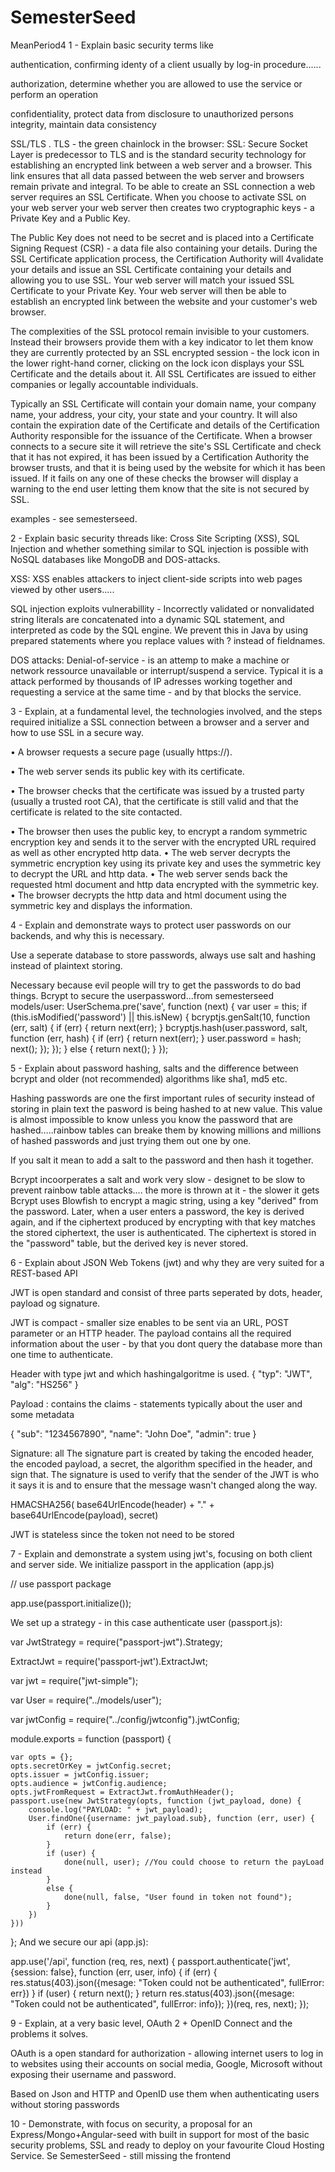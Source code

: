 # SemesterSeed
MeanPeriod4
1 - Explain basic security terms like 

authentication, confirming identy of a client usually by log-in procedure......

authorization, determine whether you are allowed to use the service or perform an operation

confidentiality, protect data from disclosure to unauthorized persons
integrity, maintain data consistency

SSL/TLS . TLS - the green chainlock in the browser:
SSL: Secure Socket Layer is predecessor to TLS and is the standard security technology for establishing an encrypted link 
between a web server and a browser. This link ensures that all data passed between the web server and browsers remain 
private and integral. To be able to create an SSL connection a web server requires an SSL Certificate. When you 
choose to activate SSL on your web server your web server then creates two cryptographic keys - a Private Key and a 
Public Key.

The Public Key does not need to be secret and is placed into a Certificate Signing Request (CSR) - a data file 
also containing your details. During the SSL Certificate application process, the Certification Authority will 
4validate your details and issue an SSL Certificate containing your details and allowing you to use SSL. 
Your web server will match your issued SSL Certificate to your Private Key. Your web server will then be able 
to establish an encrypted link between the website and your customer's web browser.

The complexities of the SSL protocol remain invisible to your customers. Instead their browsers provide them 
with a key indicator to let them know they are currently protected by an SSL encrypted session - the lock icon 
in the lower right-hand corner, clicking on the lock icon displays your SSL Certificate and the details about it. 
All SSL Certificates are issued to either companies or legally accountable individuals.

Typically an SSL Certificate will contain your domain name, your company name, your address, your city, your state
and your country. It will also contain the expiration date of the Certificate and details of the Certification 
Authority responsible for the issuance of the Certificate. When a browser connects to a secure site it will 
retrieve the site's SSL Certificate and check that it has not expired, it has been issued by a Certification 
Authority the browser trusts, and that it is being used by the website for which it has been issued. If it fails 
on any one of these checks the browser will display a warning to the end user letting them know that the site is 
not secured by SSL.


examples - see semesterseed.

2 - Explain basic security threads like: Cross Site Scripting (XSS), SQL Injection and whether something similar to SQL injection is possible with NoSQL databases like MongoDB and DOS-attacks. 

XSS: XSS enables attackers to inject client-side scripts into web pages viewed by other users..... 

SQL injection exploits vulnerabillity - Incorrectly validated or nonvalidated string literals are concatenated 
into a dynamic SQL statement, and interpreted as code by the SQL engine. We prevent this in Java by using 
prepared statements where you replace values with ? instead of fieldnames.

DOS attacks: Denial-of-service - is an attemp to make a machine or network ressource unavailable or interrupt/suspend 
a service. Typical it is a attack performed by thousands of IP adresses working together and requesting a service 
at the same time - and by that blocks the service.

3 - Explain, at a fundamental level, the technologies involved, and the steps required initialize a SSL connection 
    between a browser and a server and how to use SSL in a secure way. 

•	A browser requests a secure page (usually https://).

•	The web server sends its public key with its certificate.

•	The browser checks that the certificate was issued by a trusted party (usually a trusted root CA), that the 
  certificate is still valid and that the certificate is related to the site contacted.

•	The browser then uses the public key, to encrypt a random symmetric encryption key and sends it to the server 
  with the encrypted URL required as well as other encrypted http data.
•	The web server decrypts the symmetric encryption key using its private key and uses the symmetric key 
  to decrypt the URL and http data.
•	The web server sends back the requested html document and http data encrypted with the symmetric key.
•	The browser decrypts the http data and html document using the symmetric key and displays the information.

4 - Explain and demonstrate ways to protect user passwords on our backends, and why this is necessary. 

Use a seperate database to store passwords, always use salt and hashing instead of plaintext storing. 

Necessary because evil people will try to get the passwords to do bad things.
Bcrypt to secure the userpassword...from semesterseed models/user:
UserSchema.pre('save', function (next) {
    var user = this;
    if (this.isModified('password') || this.isNew) {
        bcryptjs.genSalt(10, function (err, salt) {
            if (err) {
                return next(err);
            }
            bcryptjs.hash(user.password, salt, function (err, hash) {
                if (err) {
                    return next(err);
                }
                user.password = hash;
                next();
            });
        });
    } else {
        return next();
    }
});


5 - Explain about password hashing, salts and the difference between bcrypt and older (not recommended) 
  algorithms like sha1, md5 etc. 
  
Hashing passwords are one the first important rules of security instead of storing in plain text the pasword 
is being hashed to at new value. This value is almost impossible to know unless you know the password that 
are hashed.....rainbow tables can breake them by knowing millions and millions of hashed passwords and 
just trying them out one by one.

If you salt it mean to add a salt to the password and then hash it together.

Bcrypt incoorperates a salt and work very slow - designet to be slow to prevent rainbow table attacks....
the more is thrown at it - the slower it gets
Bcrypt uses Blowfish to encrypt a magic string, using a key "derived" from the password. Later, when a user 
enters a password, the key is derived again, and if the ciphertext produced by encrypting with that key matches 
the stored ciphertext, the user is authenticated. The ciphertext is stored in the "password" table, but the 
derived key is never stored.

6 - Explain about JSON Web Tokens (jwt) and why they are very suited for a REST-based API 

JWT is open standard and consist of three parts seperated by dots, header, payload og signature.

JWT is compact - smaller size enables to be sent via an URL, POST parameter or an HTTP header. 
The payload contains all the required information about the user - by that you dont query the database 
more than one time to authenticate.

Header with type jwt and which hashingalgoritme is used.
{
  "typ": "JWT",
  "alg": "HS256"
}

Payload : contains the claims - statements typically about the user and some metadata

{
  "sub": "1234567890",
  "name": "John Doe",
  "admin": true
}

Signature: all The signature part is created by taking the encoded header, the encoded payload, a secret, 
the algorithm specified in the header, and sign that. The signature is used to verify that the sender 
of the JWT is who it says it is and to ensure that the message wasn't changed along the way.

HMACSHA256(
  base64UrlEncode(header) + "." +
  base64UrlEncode(payload),
  secret)
  
JWT is stateless since the token not need to be stored

7 - Explain and demonstrate a system using jwt's, focusing on both client and server side. 
We initialize passport in the application (app.js)

// use passport package

app.use(passport.initialize());

We set up a strategy - in this case authenticate user (passport.js):

var JwtStrategy = require("passport-jwt").Strategy;

ExtractJwt = require('passport-jwt').ExtractJwt;

var jwt = require("jwt-simple");


var User = require("../models/user");

var jwtConfig = require("../config/jwtconfig").jwtConfig;

module.exports = function (passport) {

    var opts = {};
    opts.secretOrKey = jwtConfig.secret;
    opts.issuer = jwtConfig.issuer;
    opts.audience = jwtConfig.audience;
    opts.jwtFromRequest = ExtractJwt.fromAuthHeader();
    passport.use(new JwtStrategy(opts, function (jwt_payload, done) {
        console.log("PAYLOAD: " + jwt_payload);
        User.findOne({username: jwt_payload.sub}, function (err, user) {
            if (err) {
                return done(err, false);
            }
            if (user) {
                done(null, user); //You could choose to return the payLoad instead
            }
            else {
                done(null, false, "User found in token not found");
            }
        })
    }))
};
And we secure our api (app.js):

app.use('/api', function (req, res, next) {
  passport.authenticate('jwt', {session: false}, function (err, user, info) {
    if (err) {
      res.status(403).json({mesage: "Token could not be authenticated", fullError: err})
    }
    if (user) {
      return next();
    }
    return res.status(403).json({mesage: "Token could not be authenticated", fullError: info});
  })(req, res, next);
});

9 - Explain, at a very basic level, OAuth 2 + OpenID Connect and the problems it solves. 

OAuth is a open standard for authorization - allowing internet users to log in to websites using their 
accounts on social media, Google, Microsoft without exposing their username and password.

Based on Json and HTTP and OpenID use them when authenticating users without storing passwords

10 - Demonstrate, with focus on security, a proposal for an Express/Mongo+Angular-seed with built in support 
for most of the basic security problems, SSL and ready to deploy on your favourite Cloud Hosting Service. 
Se SemesterSeed - still missing the frontend








